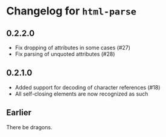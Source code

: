# Changelog for `html-parse`

## 0.2.2.0

- Fix dropping of attributes in some cases (#27)
- Fix parsing of unquoted attributes (#28)

## 0.2.1.0

- Added support for decoding of character references (#18)
- All self-closing elements are now recognized as such

## Earlier

There be dragons.
